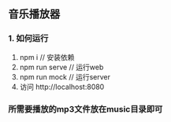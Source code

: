 ## 音乐播放器

### 1. 如何运行
1. npm i // 安装依赖
2. npm run serve // 运行web
3. npm run mock // 运行server
4. 访问 http://localhost:8080

### 所需要播放的mp3文件放在music目录即可